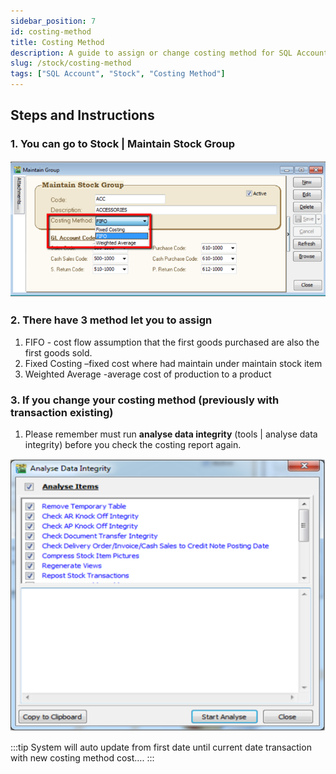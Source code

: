 ```yaml
---
sidebar_position: 7
id: costing-method
title: Costing Method
description: A guide to assign or change costing method for SQL Account
slug: /stock/costing-method
tags: ["SQL Account", "Stock", "Costing Method"]
---
```


## Steps and Instructions

### 1. You can go to Stock | Maintain Stock Group

![1](../../static/img/stock/costing-method/1.png)

### 2. There have 3 method let you to assign

1. FIFO - cost flow assumption that the first goods purchased are also the first goods sold.
2. Fixed Costing –fixed cost where had maintain under maintain stock item
3. Weighted Average -average cost of production to a product

### 3. If you **change** your costing method (previously with transaction existing)

1. Please remember must run **analyse data integrity** (tools | analyse data integrity) before you check the costing report again.

![2](../../static/img/stock/costing-method/2.png)

:::tip
System will auto update from first date until current date transaction with new costing
method cost….
:::
